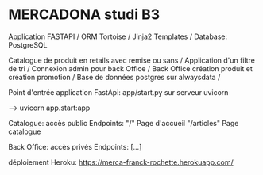 # MERCADONA studi B3

Application FASTAPI / ORM Tortoise / Jinja2 Templates / Database: PostgreSQL

Catalogue de produit en retails avec remise ou sans /
Application d'un filtre de tri /
Connexion admin pour back Office /
Back Office création produit et création promotion /
Base de données postgres sur alwaysdata /

Point d'entrée application FastApi: app/start.py sur serveur uvicorn

 --> uvicorn app.start:app

Catalogue: accès public
Endpoints: "/" Page d'accueil
           "/articles"  Page catalogue

Back Office: accès privés
Endpoints: [...]

déploiement Heroku: https://merca-franck-rochette.herokuapp.com/
